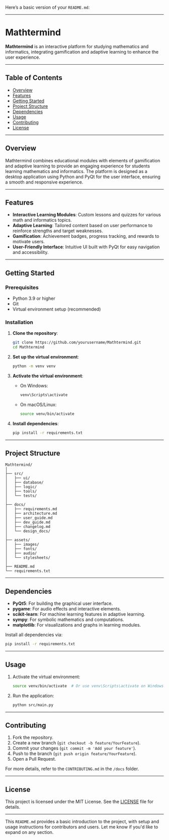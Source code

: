 Here’s a basic version of your `README.md`:

---

# Mathtermind

**Mathtermind** is an interactive platform for studying mathematics and informatics, integrating gamification and adaptive learning to enhance the user experience.

---

## Table of Contents

- [Overview](#overview)
- [Features](#features)
- [Getting Started](#getting-started)
- [Project Structure](#project-structure)
- [Dependencies](#dependencies)
- [Usage](#usage)
- [Contributing](#contributing)
- [License](#license)

---

## Overview

Mathtermind combines educational modules with elements of gamification and adaptive learning to provide an engaging experience for students learning mathematics and informatics. The platform is designed as a desktop application using Python and PyQt for the user interface, ensuring a smooth and responsive experience.

---

## Features

- **Interactive Learning Modules**: Custom lessons and quizzes for various math and informatics topics.
- **Adaptive Learning**: Tailored content based on user performance to reinforce strengths and target weaknesses.
- **Gamification**: Achievement badges, progress tracking, and rewards to motivate users.
- **User-Friendly Interface**: Intuitive UI built with PyQt for easy navigation and accessibility.

---

## Getting Started

### Prerequisites

- Python 3.9 or higher
- Git
- Virtual environment setup (recommended)

### Installation

1. **Clone the repository**:
   ```bash
   git clone https://github.com/yourusername/Mathtermind.git
   cd Mathtermind
   ```

2. **Set up the virtual environment**:
   ```bash
   python -m venv venv
   ```

3. **Activate the virtual environment**:
   - On Windows:
     ```bash
     venv\Scripts\activate
     ```
   - On macOS/Linux:
     ```bash
     source venv/bin/activate
     ```

4. **Install dependencies**:
   ```bash
   pip install -r requirements.txt
   ```

---

## Project Structure

```
Mathtermind/
│
├── src/
│   ├── ui/
│   ├── database/
│   ├── logic/
│   ├── tools/
│   └── tests/
│
├── docs/
│   ├── requirements.md
│   ├── architecture.md
│   ├── user_guide.md
│   ├── dev_guide.md
│   ├── changelog.md
│   └── design_docs/
│
├── assets/
│   ├── images/
│   ├── fonts/
│   ├── audio/
│   └── stylesheets/
│
├── README.md
└── requirements.txt
```

---

## Dependencies

- **PyQt5**: For building the graphical user interface.
- **pygame**: For audio effects and interactive elements.
- **scikit-learn**: For machine learning features in adaptive learning.
- **sympy**: For symbolic mathematics and computations.
- **matplotlib**: For visualizations and graphs in learning modules.

Install all dependencies via:
```bash
pip install -r requirements.txt
```

---

## Usage

1. Activate the virtual environment:
   ```bash
   source venv/bin/activate  # Or use venv\Scripts\activate on Windows
   ```

2. Run the application:
   ```bash
   python src/main.py
   ```

---

## Contributing

1. Fork the repository.
2. Create a new branch (`git checkout -b feature/YourFeature`).
3. Commit your changes (`git commit -m 'Add your feature'`).
4. Push to the branch (`git push origin feature/YourFeature`).
5. Open a Pull Request.

For more details, refer to the `CONTRIBUTING.md` in the `/docs` folder.

---

## License

This project is licensed under the MIT License. See the [LICENSE](LICENSE) file for details.

---

This `README.md` provides a basic introduction to the project, with setup and usage instructions for contributors and users. Let me know if you'd like to expand on any section.